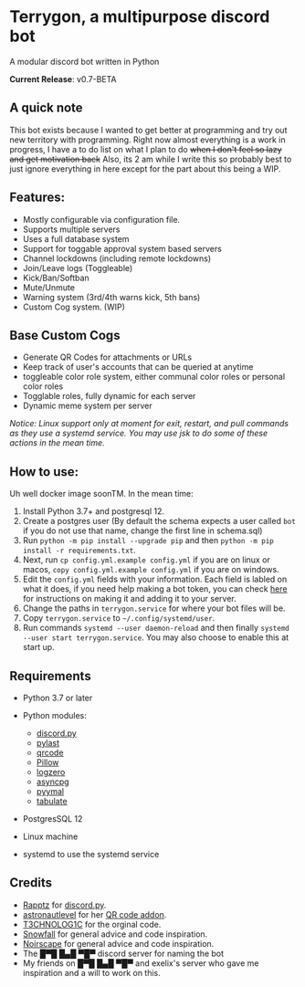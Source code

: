 # Terrygon, a multipurpose  discord bot
A modular discord bot written in Python

**Current Release**: v0.7-BETA

## A quick note
This bot exists because I wanted to get better at programming and try out new territory with programming.
Right now almost everything is a work in progress, I have a to do list on what I plan to do ~~when I don't feel so lazy and get motivation back~~
Also, its 2 am while I write this so probably best to just ignore everything in here except for the part about this being a WIP.

## Features:
- Mostly configurable via configuration file.
- Supports multiple servers
- Uses a full database system
- Support for toggable approval system based servers
- Channel lockdowns (including remote lockdowns)
- Join/Leave logs (Toggleable)
- Kick/Ban/Softban
- Mute/Unmute
- Warning system (3rd/4th warns kick, 5th bans)
- Custom Cog system. (WIP)

## Base Custom Cogs
- Generate QR Codes for attachments or URLs
- Keep track of user's accounts that can be queried at anytime
- toggleable color role system, either communal color roles or personal color roles
- Togglable roles, fully dynamic for each server
- Dynamic meme system per server


*Notice: Linux support only at moment for exit, restart, and pull commands as they use a systemd service. You may use jsk to do some of these actions in the mean time.*

## How to use:
Uh well docker image soonTM. In the mean time:

1. Install Python 3.7+ and postgresql 12.
2. Create a postgres user (By default the schema expects a user called `bot` if you do not use that name, change the first line in schema.sql)
3. Run `python -m pip install --upgrade pip` and then `python -m pip install -r requirements.txt`.
4. Next, run `cp config.yml.example config.yml` if you are on linux or macos, `copy config.yml.example config.yml` if you are on windows.
5. Edit the `config.yml` fields with your information. Each field is labled on what it does, if you need help making a bot token, you can check [here](https://tinyurl.com/yad4qmz3) for instructions on making it and adding it to your server.
6. Change the paths in `terrygon.service` for where your bot files will be.
7. Copy `terrygon.service` to `~/.config/systemd/user`.
8. Run commands `systemd --user daemon-reload` and then finally `systemd --user start terrygon.service`. You may also choose to enable this at start up.

## Requirements
- Python 3.7 or later
- Python modules:
    - [discord.py](https://github.com/Rapptz/discord.py/tree/rewrite)
    - [pylast](https://github.com/pylast/pylast)
    - [qrcode](https://github.com/lincolnloop/python-qrcode)
    - [Pillow](https://github.com/python-pillow/Pillow)
    - [logzero](https://github.com/metachris/logzero)
    - [asyncpg](https://github.com/MagicStack/asyncpg)
    - [pyymal](https://github.com/yaml/pyyaml)
    - [tabulate](https://github.com/astanin/python-tabulate)

- PostgresSQL 12
- Linux machine
- systemd to use the systemd service

## Credits
- [Rapptz](https://github.com/Rapptz) for [discord.py](https://github.com/Rapptz/discord.py/tree/rewrite).
- [astronautlevel](https://github.com/astronautlevel2) for her [QR code addon](https://github.com/astronautlevel2/Discord-Cogs/blob/master/qrgen.py).
- [T3CHNOLOG1C](https://github.com/T3CHNOLOG1C) for the orginal code.
- [Snowfall](https://gitlab.com/lightning-bot/Lightning) for general advice and code inspiration.
- [Noirscape](https://git.catgirlsin.space/noirscape/) for general advice and code inspiration.
- The █▀█ █▄█ ▀█▀ discord server for naming the bot
- My friends on █▀█ █▄█ ▀█▀ and exelix's server who gave me inspiration and a will to work on this.
